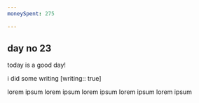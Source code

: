 ```yaml
---
moneySpent: 275
 
---
```

## day no 23
today is a good day!
 

i did some writing [writing:: true]

lorem ipsum lorem ipsum lorem ipsum lorem ipsum lorem ipsum
